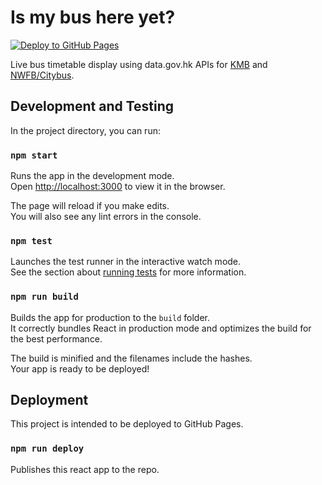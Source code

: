# Is my bus here yet?

[![Deploy to GitHub Pages](https://github.com/li-jeffrey/imbhy/actions/workflows/node.js.yml/badge.svg)](https://github.com/li-jeffrey/imbhy/actions/workflows/node.js.yml)

Live bus timetable display using data.gov.hk APIs for [KMB](https://data.gov.hk/en-data/dataset/hk-td-tis_21-etakmb) and [NWFB/Citybus](https://data.gov.hk/en-data/dataset/nwfb-eta-transport-realtime-eta).

## Development and Testing

In the project directory, you can run:

### `npm start`

Runs the app in the development mode.\
Open [http://localhost:3000](http://localhost:3000) to view it in the browser.

The page will reload if you make edits.\
You will also see any lint errors in the console.

### `npm test`

Launches the test runner in the interactive watch mode.\
See the section about [running tests](https://facebook.github.io/create-react-app/docs/running-tests) for more information.

### `npm run build`

Builds the app for production to the `build` folder.\
It correctly bundles React in production mode and optimizes the build for the best performance.

The build is minified and the filenames include the hashes.\
Your app is ready to be deployed!

## Deployment

This project is intended to be deployed to GitHub Pages.

### `npm run deploy`

Publishes this react app to the repo.